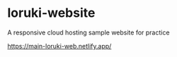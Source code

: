 # loruki-website
A responsive cloud hosting sample website for practice

https://main-loruki-web.netlify.app/
